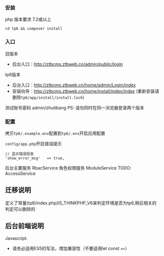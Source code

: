 ### 安装

php 版本要求 7.2或以上

```shell script
cd tp6 && composer install
```


### 入口

旧版本
- 后台入口：http://ztbcms.ztbweb.cn/admin/public/login

tp6版本
- 后台入口：http://ztbcms.ztbweb.cn/home/admin/Login/index
- 安装向导：http://ztbcms.ztbweb.cn/home/install/index/index (重新安装请删除`tp6/app/install/install.lock`)


测试账号密码 admin/zhutibang
PS: 请勿同时在同一浏览器登录两个版本

### 配置

拷贝`tp6/.example.env`配置到`tp6/.env`开启应用配置


`config/app.php`开启错误提示
```shell script
// 显示错误信息
'show_error_msg'   => true,
```

后台主要服务
RbacService 角色权限服务
ModuleService
TODO: AccessService


## 迁移说明

定义了常量(tp6/index.php)IS_THINKPHP_V6来判定环境是否为tp6,稍后相关的判定可以删除的

## 后台前端说明

Javascript:
- 请务必适用ES5的写法，增加兼容性（不要适用let const `=>`）

